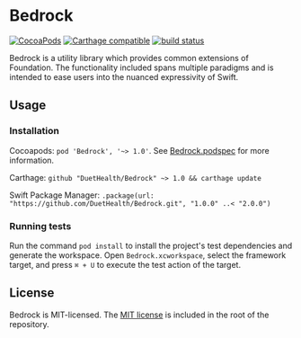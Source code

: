 # Bedrock

[![CocoaPods](https://img.shields.io/cocoapods/v/Bedrock.svg)](https://cocoapods.org/pods/Bedrock)
[![Carthage compatible](https://img.shields.io/badge/Carthage-compatible-4BC51D.svg?style=flat)](https://github.com/Carthage/Carthage)
[![build status](https://img.shields.io/travis/DuetHealth/Bedrock.svg)](https://travis-ci.org/DuetHealth/Bedrock)

Bedrock is a utility library which provides common extensions of Foundation. The functionality included spans multiple paradigms and is intended to ease users into the nuanced expressivity of Swift.

## Usage

### Installation

Cocoapods: `pod 'Bedrock', '~> 1.0'`. See [Bedrock.podspec](Bedrock.podspec) for more information.

Carthage: `github "DuetHealth/Bedrock" ~> 1.0 && carthage update`

Swift Package Manager: `.package(url: "https://github.com/DuetHealth/Bedrock.git", "1.0.0" ..< "2.0.0")`

### Running tests

Run the command `pod install` to install the project's test dependencies and generate the workspace. Open `Bedrock.xcworkspace`, select the framework target, and press `⌘ + U` to execute the test action of the target.

## License

Bedrock is MIT-licensed. The [MIT license](LICENSE) is included in the root of the repository.
